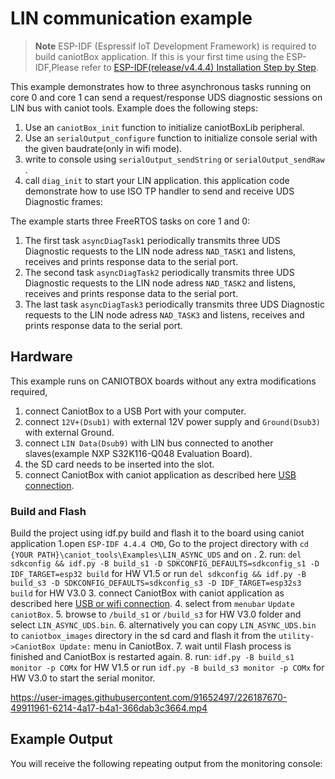# LIN communication example

> **Note**
> ESP-IDF (Espressif IoT Development Framework) is required to build caniotBox application. If this is your first time using the ESP-IDF,Please refer to [ESP-IDF(release/v4.4.4) Installation Step by Step](https://docs.espressif.com/projects/esp-idf/en/v4.4.4/esp32/get-started/index.html#installation-step-by-step).

This example demonstrates how to three asynchronous tasks running on core 0 and core 1 can send a request/response UDS diagnostic sessions  on LIN bus with caniot tools. Example does the following steps:

1. Use an  `caniotBox_init` function to initialize caniotBoxLib peripheral.
2. Use an  `serialOutput_configure` function to initialize console serial with the given baudrate(only in wifi mode).
3. write to console using `serialOutput_sendString` or `serialOutput_sendRaw` .
4. call `diag_init` to start your LIN application. this application code demonstrate how to use ISO TP handler to send and receive UDS Diagnostic frames:

The example starts three FreeRTOS tasks on core 1 and 0:
1. The first task `asyncDiagTask1` periodically transmits three UDS Diagnostic requests to the LIN node adress `NAD_TASK1`  and listens, receives and prints response data to the serial port.
2. The second task `asyncDiagTask2` periodically transmits three UDS Diagnostic requests  to the LIN node adress `NAD_TASK2`  and listens, receives and prints response data to the serial port.
3. The last task `asyncDiagTask3` periodically transmits three UDS Diagnostic requests to the LIN node adress `NAD_TASK3`  and listens, receives and prints response data to the serial port.

## Hardware

This example runs on CANIOTBOX boards without any extra modifications required,

1. connect  CaniotBox to a  USB Port with your computer.
2. connect  `12V+(Dsub1)` with external 12V power supply and `Ground(Dsub3)` with external Ground.
3. connect  `LIN Data(Dsub9)` with LIN bus connected to another slaves(example NXP S32K116-Q048 Evaluation Board).
4. the SD card needs to be inserted into the slot.
4. connect CaniotBox with caniot application as described here [USB connection](https://caniot-docu.readthedocs.io/en/latest/getting-started-caniot.html#usb-connection).


### Build and Flash

Build the project using idf.py build and flash it to the board using caniot application
1.open  `ESP-IDF 4.4.4 CMD`, Go to the project directory with `cd {YOUR PATH}\caniot_tools\Examples\LIN_ASYNC_UDS` and   on .
2. run: `del sdkconfig && idf.py -B build_s1 -D SDKCONFIG_DEFAULTS=sdkconfig_s1 -D IDF_TARGET=esp32 build` for HW V1.5 or  run `del sdkconfig && idf.py -B build_s3 -D SDKCONFIG_DEFAULTS=sdkconfig_s3 -D IDF_TARGET=esp32s3 build` for HW V3.0 
3. connect CaniotBox with caniot application as described here [USB or wifi connection](https://caniot-docu.readthedocs.io/en/latest/getting-started-caniot.html#usb-connection).
4. select  from `menubar` `Update caniotBox`.
5. browse to  `/build_s1` or `/build_s3` for HW V3.0 folder and select `LIN_ASYNC_UDS.bin`.
6. alternatively you can copy  `LIN_ASYNC_UDS.bin` to `caniotbox_images`  directory in the sd card and flash it from the `utility->CaniotBox Update:`  menu in CaniotBox.
7. wait until Flash process is finished and CaniotBox is restarted again.
8. run: `idf.py -B build_s1 monitor -p COMx` for HW V1.5 or  run `idf.py -B build_s3 monitor -p COMx` for HW V3.0 to start the serial monitor.

https://user-images.githubusercontent.com/91652497/226187670-49911961-6214-4a17-b4a1-366dab3c3664.mp4


## Example Output

You will receive the following repeating output from the monitoring console:

